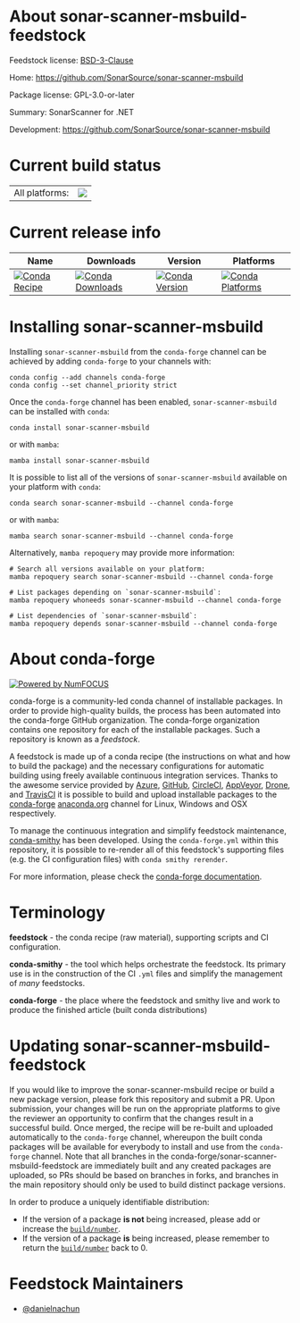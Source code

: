 About sonar-scanner-msbuild-feedstock
=====================================

Feedstock license: [BSD-3-Clause](https://github.com/conda-forge/sonar-scanner-msbuild-feedstock/blob/main/LICENSE.txt)

Home: https://github.com/SonarSource/sonar-scanner-msbuild

Package license: GPL-3.0-or-later

Summary: SonarScanner for .NET

Development: https://github.com/SonarSource/sonar-scanner-msbuild

Current build status
====================


<table><tr><td>All platforms:</td>
    <td>
      <a href="https://dev.azure.com/conda-forge/feedstock-builds/_build/latest?definitionId=24116&branchName=main">
        <img src="https://dev.azure.com/conda-forge/feedstock-builds/_apis/build/status/sonar-scanner-msbuild-feedstock?branchName=main">
      </a>
    </td>
  </tr>
</table>

Current release info
====================

| Name | Downloads | Version | Platforms |
| --- | --- | --- | --- |
| [![Conda Recipe](https://img.shields.io/badge/recipe-sonar--scanner--msbuild-green.svg)](https://anaconda.org/conda-forge/sonar-scanner-msbuild) | [![Conda Downloads](https://img.shields.io/conda/dn/conda-forge/sonar-scanner-msbuild.svg)](https://anaconda.org/conda-forge/sonar-scanner-msbuild) | [![Conda Version](https://img.shields.io/conda/vn/conda-forge/sonar-scanner-msbuild.svg)](https://anaconda.org/conda-forge/sonar-scanner-msbuild) | [![Conda Platforms](https://img.shields.io/conda/pn/conda-forge/sonar-scanner-msbuild.svg)](https://anaconda.org/conda-forge/sonar-scanner-msbuild) |

Installing sonar-scanner-msbuild
================================

Installing `sonar-scanner-msbuild` from the `conda-forge` channel can be achieved by adding `conda-forge` to your channels with:

```
conda config --add channels conda-forge
conda config --set channel_priority strict
```

Once the `conda-forge` channel has been enabled, `sonar-scanner-msbuild` can be installed with `conda`:

```
conda install sonar-scanner-msbuild
```

or with `mamba`:

```
mamba install sonar-scanner-msbuild
```

It is possible to list all of the versions of `sonar-scanner-msbuild` available on your platform with `conda`:

```
conda search sonar-scanner-msbuild --channel conda-forge
```

or with `mamba`:

```
mamba search sonar-scanner-msbuild --channel conda-forge
```

Alternatively, `mamba repoquery` may provide more information:

```
# Search all versions available on your platform:
mamba repoquery search sonar-scanner-msbuild --channel conda-forge

# List packages depending on `sonar-scanner-msbuild`:
mamba repoquery whoneeds sonar-scanner-msbuild --channel conda-forge

# List dependencies of `sonar-scanner-msbuild`:
mamba repoquery depends sonar-scanner-msbuild --channel conda-forge
```


About conda-forge
=================

[![Powered by
NumFOCUS](https://img.shields.io/badge/powered%20by-NumFOCUS-orange.svg?style=flat&colorA=E1523D&colorB=007D8A)](https://numfocus.org)

conda-forge is a community-led conda channel of installable packages.
In order to provide high-quality builds, the process has been automated into the
conda-forge GitHub organization. The conda-forge organization contains one repository
for each of the installable packages. Such a repository is known as a *feedstock*.

A feedstock is made up of a conda recipe (the instructions on what and how to build
the package) and the necessary configurations for automatic building using freely
available continuous integration services. Thanks to the awesome service provided by
[Azure](https://azure.microsoft.com/en-us/services/devops/), [GitHub](https://github.com/),
[CircleCI](https://circleci.com/), [AppVeyor](https://www.appveyor.com/),
[Drone](https://cloud.drone.io/welcome), and [TravisCI](https://travis-ci.com/)
it is possible to build and upload installable packages to the
[conda-forge](https://anaconda.org/conda-forge) [anaconda.org](https://anaconda.org/)
channel for Linux, Windows and OSX respectively.

To manage the continuous integration and simplify feedstock maintenance,
[conda-smithy](https://github.com/conda-forge/conda-smithy) has been developed.
Using the ``conda-forge.yml`` within this repository, it is possible to re-render all of
this feedstock's supporting files (e.g. the CI configuration files) with ``conda smithy rerender``.

For more information, please check the [conda-forge documentation](https://conda-forge.org/docs/).

Terminology
===========

**feedstock** - the conda recipe (raw material), supporting scripts and CI configuration.

**conda-smithy** - the tool which helps orchestrate the feedstock.
                   Its primary use is in the construction of the CI ``.yml`` files
                   and simplify the management of *many* feedstocks.

**conda-forge** - the place where the feedstock and smithy live and work to
                  produce the finished article (built conda distributions)


Updating sonar-scanner-msbuild-feedstock
========================================

If you would like to improve the sonar-scanner-msbuild recipe or build a new
package version, please fork this repository and submit a PR. Upon submission,
your changes will be run on the appropriate platforms to give the reviewer an
opportunity to confirm that the changes result in a successful build. Once
merged, the recipe will be re-built and uploaded automatically to the
`conda-forge` channel, whereupon the built conda packages will be available for
everybody to install and use from the `conda-forge` channel.
Note that all branches in the conda-forge/sonar-scanner-msbuild-feedstock are
immediately built and any created packages are uploaded, so PRs should be based
on branches in forks, and branches in the main repository should only be used to
build distinct package versions.

In order to produce a uniquely identifiable distribution:
 * If the version of a package **is not** being increased, please add or increase
   the [``build/number``](https://docs.conda.io/projects/conda-build/en/latest/resources/define-metadata.html#build-number-and-string).
 * If the version of a package **is** being increased, please remember to return
   the [``build/number``](https://docs.conda.io/projects/conda-build/en/latest/resources/define-metadata.html#build-number-and-string)
   back to 0.

Feedstock Maintainers
=====================

* [@danielnachun](https://github.com/danielnachun/)

